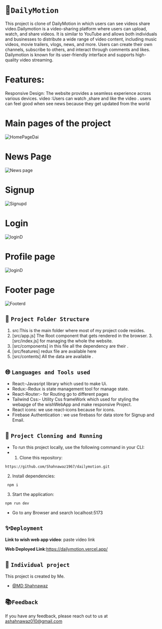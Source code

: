 # 💫`DailyMotion`
This project is clone of DailyMotion in which users can see videos share video.Dailymotion is a video-sharing platform where users can upload, watch, and share videos. It is similar to YouTube and allows both individuals and businesses to distribute a wide range of video content, including music videos, movie trailers, vlogs, news, and more. Users can create their own channels, subscribe to others, and interact through comments and likes. Dailymotion is known for its user-friendly interface and supports high-quality video streaming.

# Features:

Responsive Design: The website provides a seamless experience across various devices.
video :Users can watch ,share and like the video .
users can feel good when see news because they get updated from the world

# Main pages of the project

![HomePageDai](https://github.com/Shahnawaz1967/dailymotion/assets/127391541/a9fa34b2-4644-4d6a-897f-f4e634f3b8c3)


#  News Page

![News page](https://github.com/Shahnawaz1967/dailymotion/assets/127391541/896c3f0b-21e9-4518-96a5-5c81d78abe5a)



#  Signup 

![Signupd](https://github.com/Shahnawaz1967/dailymotion/assets/127391541/622b0779-bbbd-43d5-9ec1-3e4111f5a399)

#  Login

![loginD](https://github.com/Shahnawaz1967/dailymotion/assets/127391541/d3576960-da21-4800-b1b9-81d4222cd897)

#  Profile page

![loginD](https://github.com/Shahnawaz1967/dailymotion/assets/127391541/75c21a26-8d04-415d-a90f-982523b736f2)


#  Footer page
![Footerd](https://github.com/Shahnawaz1967/dailymotion/assets/127391541/a593dd55-d0db-4b58-a007-db0c43f262b7)


##  🌿 `Project Folder Structure`
1. src:This is the main folder where most of my project code resides.
2. [src/app.js]  The Root component that gets rendered in the browser.
3.[src/index.js]  for managing the whole the website.
4. [src/components]  in this file all the dependency are their .
5. [src/features] redux file are available here
6. [src/contents] All the data are available .


## 🌐 `Languages and Tools used`
  - React:-Javasript library which used to make Ui.
  - Redux:-Redux is state management tool for manage state.
  - React-Router:- for Routing go to different pages
  - Tailwind Css:- Utility Css frameWork which used for styling the webapge of the wishWebApp and make responsive Project.
  - React icons: we use react-icons because for icons.
  - Firebase Authentication : we use firebass for data store for Signup and Email.


## 🔧 `Project Clonning and Running`
- To run this project locally, use the following command in your CLI:
- 1. Clone this repository:

```bash :
https://github.com/Shahnawaz1967/dailymotion.git
``` 

2. Install dependencies:

```bash
 npm i
```

3. Start the application:

```bash
npm run dev
```
- Go to any Browser and search localhost:5173

## ✨`Deployment`

**Link to wish web app video**: paste video link

**Web Deployed Link**:https://dailymotion.vercel.app/

## 🎋 `Individual project`
This project is created by Me.
- [@MD Shahnawaz](https://github.com/Shahnawaz1967)

##  📚`Feedback`

If you have any feedback, please reach out to us at ashahnawaz010@gmail.com
